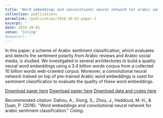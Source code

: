 ```yaml
---
title: "Word embeddings and convolutional neural network for arabic sentiment classification"
collection: publications
permalink: /publication/2016-10-01-paper-1
excerpt: ''
date: 2016-10-01
venue: 'Coling'
#paperurl: ''
---
```

In this paper, a scheme of Arabic sentiment classification, which evaluates and detects the sentiment polarity from Arabic reviews and Arabic social media, is studied.  We investigated in several architectures to build a quality neural word embeddings using a 3.4 billion words corpus from a collected 10 billion words web-crawled corpus.   Moreover,  a convolutional neural network trained on top of pre-trained Arabic word embeddings is used for sentiment classification to evaluate the quality of these word embeddings.

[Download paper here](http://dahouabdelghani.github.io/files/C16-1228.pdf)
[Download paper here](https://www.aclweb.org/anthology/C/C16/C16-1228.pdf)
[Download data and codes here](https://drive.google.com/open?id=0B2WzDD9FC2KXRHlYNjYxUmowRW8)


Recommended citation: Dahou, A., Xiong, S., Zhou, J., Haddoud, M. H., & Duan, P. (2016). "Word embeddings and convolutional neural network for arabic sentiment classification." <i>Coling</i>.
